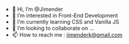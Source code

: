 - 👋 Hi, I’m @Jimender
- 👀 I’m interested in Front-End Development
- 🌱 I’m currently learning CSS and Vanilla JS
- 💞️ I’m looking to collaborate on ...
- 📫 How to reach me : jimenderk@gmail.com

<!---
Jimender/Jimender is a ✨ special ✨ repository because its `README.md` (this file) appears on your GitHub profile.
You can click the Preview link to take a look at your changes.
--->
